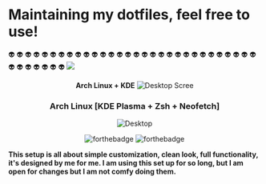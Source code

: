 # Maintaining my dotfiles, feel free to use!
:alien: :alien: :alien: :alien: :alien: :alien: :alien: :alien: :alien: :alien: :alien: :alien: :alien: :alien: :alien: :alien: :alien: :alien: :alien: :alien: :alien: :alien: :alien: :alien: :alien: :alien: :alien: :alien: :alien: :alien: :alien: :alien: :alien: :alien: :alien: :alien: :alien: 
<img src="https://img.shields.io/github/license/nikoloskid/dotfiles"/>

<p align="center">
  <b>Arch Linux + KDE</b>
<img src="https://github.com/nikoloskid/dotfiles/blob/master/screenshot/desktop.png"
alt="Desktop Scree"
style="float: center"/>
</p>

<div align="center">

### Arch Linux [KDE Plasma + Zsh + Neofetch]

![Desktop](https://github.com/nikoloskid/dotfiles/blob/master/screenshot/desktop.png)

![forthebadge](https://forthebadge.com/images/badges/built-with-love.svg)
![forthebadge](https://forthebadge.com/images/badges/made-with-crayons.svg)
</div>

**This setup is all about simple customization, clean look, full functionality, it's designed by me for me.
I am using this set up for so long, but I am open for changes but I am not comfy doing them.**
